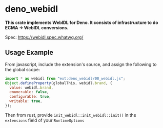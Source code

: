 # deno_webidl

**This crate implements WebIDL for Deno. It consists of infrastructure to do
ECMA -> WebIDL conversions.**

Spec: https://webidl.spec.whatwg.org/

## Usage Example

From javascript, include the extension's source, and assign the following to the
global scope:

```javascript
import * as webidl from "ext:deno_webidl/00_webidl.js";
Object.defineProperty(globalThis, webidl.brand, {
  value: webidl.brand,
  enumerable: false,
  configurable: true,
  writable: true,
});
```

Then from rust, provide `init_webidl::init_webidl::init()` in the `extensions`
field of your `RuntimeOptions`
